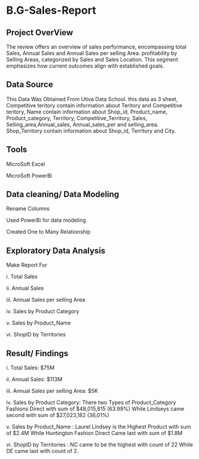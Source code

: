 # B.G-Sales-Report

## Project OverView

The review offers an overview of sales performance, encompassing total Sales, Annual Sales and Annual Sales per selling Area. profitability by Selling Areas, categorized by Sales and Sales Location. This segment emphasizes how current outcomes align with established goals.

## Data Source

This Data Was Obtained From Utiva Data School. this data as 3 sheet, Competitive teritory contain information about Teritory and Competitive teritory, Name  contain information about Shop_id, Product_name, Product_category, Territory, Competitive_Territory, Sales,	Selling_area,Annual_sales, Annual_sales_per and selling_area. Shop_Territory contain information about Shop_id, Territory and City.


## Tools  

MicroSoft Excel 

MicroSoft PowerBi

## Data cleaning/ Data Modeling

Rename Columns 

Used PowerBi for data modeling

Created One to Many Relationship

## Exploratory Data Analysis

Make Report For

i. Total Sales

ii. Annual Sales

iii. Annual Sales per selling Area

iv.  Sales by Product Category

v.  Sales by Product_Name 

vi.  ShopID by Territories 

## Result/ Findings

i. Total Sales: $75M

ii. Annual Sales: $113M

iii. Annual Sales per selling Area: $5K

iv. Sales by Product Category: There two Types of Product_Category Fashions Direct with sum of $48,015,815 (63.99%) While Lindseys came second with sum of $27,023,182 (36,01%)
 
v. Sales by Product_Name : Laurel Lindsey is the Highest Product with sum of $2.4M While Huntington Fashion Direct Came last with sum of $1.8M

vi.  ShopID by Territories : NC came to be the highest with count of 22 While DE came last with count of 2.

